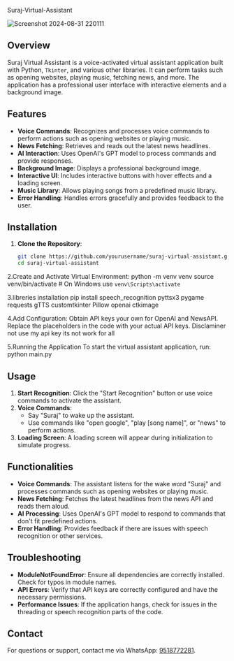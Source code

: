 Suraj-Virtual-Assistant

![Screenshot 2024-08-31 220111](https://github.com/user-attachments/assets/9fe76e34-6bda-4bff-87c4-2ec4296ca548)


## Overview

Suraj Virtual Assistant is a voice-activated virtual assistant application built with Python, `Tkinter`, and various other libraries. It can perform tasks such as opening websites, playing music, fetching news, and more. The application has a professional user interface with interactive elements and a background image.

## Features

- **Voice Commands**: Recognizes and processes voice commands to perform actions such as opening websites or playing music.
- **News Fetching**: Retrieves and reads out the latest news headlines.
- **AI Interaction**: Uses OpenAI's GPT model to process commands and provide responses.
- **Background Image**: Displays a professional background image.
- **Interactive UI**: Includes interactive buttons with hover effects and a loading screen.
- **Music Library**: Allows playing songs from a predefined music library.
- **Error Handling**: Handles errors gracefully and provides feedback to the user.

## Installation

1. **Clone the Repository**:
   ```bash
   git clone https://github.com/yourusername/suraj-virtual-assistant.git
   cd suraj-virtual-assistant

2.Create and Activate Virtual Environment:
python -m venv venv
source venv/bin/activate  # On Windows use `venv\Scripts\activate`

3.libreries installation
pip install speech_recognition pyttsx3 pygame requests gTTS customtkinter Pillow openai ctkimage

4.Add Configuration:
Obtain API keys  your own for OpenAI and NewsAPI.
Replace the placeholders in the code with your actual API keys. 
Disclaminer not use my api key its not work for all 

5.Running the Application
To start the virtual assistant application, run: python main.py

## Usage

1. **Start Recognition**: Click the "Start Recognition" button or use voice commands to activate the assistant.
2. **Voice Commands**:
   - Say "Suraj" to wake up the assistant.
   - Use commands like "open google", "play [song name]", or "news" to perform actions.
3. **Loading Screen**: A loading screen will appear during initialization to simulate progress.

## Functionalities

- **Voice Commands**: The assistant listens for the wake word "Suraj" and processes commands such as opening websites or playing music.
- **News Fetching**: Fetches the latest headlines from the news API and reads them aloud.
- **AI Processing**: Uses OpenAI's GPT model to respond to commands that don't fit predefined actions.
- **Error Handling**: Provides feedback if there are issues with speech recognition or other services.

## Troubleshooting

- **ModuleNotFoundError**: Ensure all dependencies are correctly installed. Check for typos in module names.
- **API Errors**: Verify that API keys are correctly configured and have the necessary permissions.
- **Performance Issues**: If the application hangs, check for issues in the threading or speech recognition parts of the code.

## Contact

For questions or support, contact me via WhatsApp: [9518772281](https://wa.me/9518772281).
